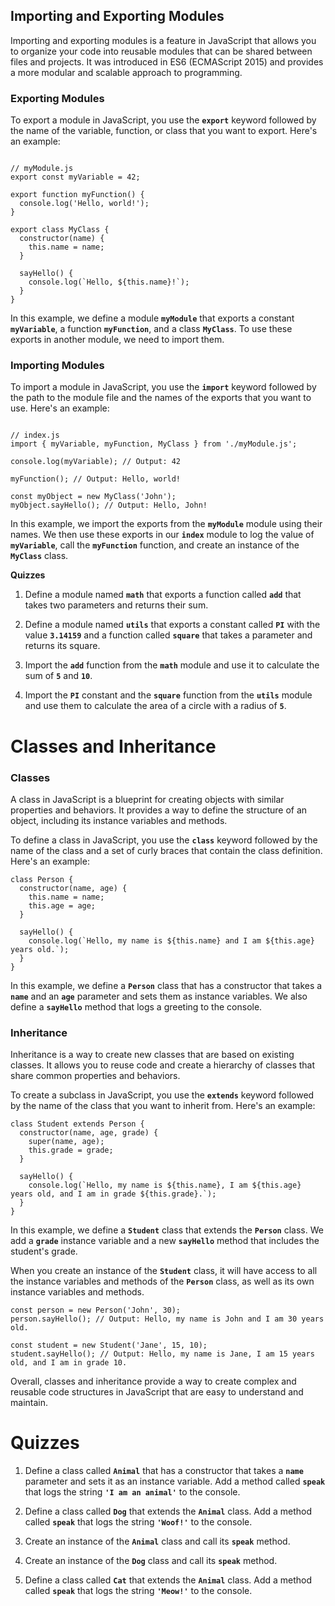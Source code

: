 ## Importing and Exporting Modules

Importing and exporting modules is a feature in JavaScript that allows you to organize your code into reusable modules that can be shared between files and projects. It was introduced in ES6 (ECMAScript 2015) and provides a more modular and scalable approach to programming.

### **Exporting Modules**

To export a module in JavaScript, you use the **`export`** keyword followed by the name of the variable, function, or class that you want to export. Here's an example:

```

// myModule.js
export const myVariable = 42;

export function myFunction() {
  console.log('Hello, world!');
}

export class MyClass {
  constructor(name) {
    this.name = name;
  }

  sayHello() {
    console.log(`Hello, ${this.name}!`);
  }
}

```

In this example, we define a module **`myModule`** that exports a constant **`myVariable`**, a function **`myFunction`**, and a class **`MyClass`**. To use these exports in another module, we need to import them.

### **Importing Modules**

To import a module in JavaScript, you use the **`import`** keyword followed by the path to the module file and the names of the exports that you want to use. Here's an example:

```

// index.js
import { myVariable, myFunction, MyClass } from './myModule.js';

console.log(myVariable); // Output: 42

myFunction(); // Output: Hello, world!

const myObject = new MyClass('John');
myObject.sayHello(); // Output: Hello, John!

```

In this example, we import the exports from the **`myModule`** module using their names. We then use these exports in our **`index`** module to log the value of **`myVariable`**, call the **`myFunction`** function, and create an instance of the **`MyClass`** class.

**Quizzes**

1. Define a module named **`math`** that exports a function called **`add`** that takes two parameters and returns their sum.

2. Define a module named **`utils`** that exports a constant called **`PI`** with the value **`3.14159`** and a function called **`square`** that takes a parameter and returns its square.

3. Import the **`add`** function from the **`math`** module and use it to calculate the sum of **`5`** and **`10`**.

4. Import the **`PI`** constant and the **`square`** function from the **`utils`** module and use them to calculate the area of a circle with a radius of **`5`**.

# Classes and Inheritance

### **Classes**

A class in JavaScript is a blueprint for creating objects with similar properties and behaviors. It provides a way to define the structure of an object, including its instance variables and methods.

To define a class in JavaScript, you use the **`class`** keyword followed by the name of the class and a set of curly braces that contain the class definition. Here's an example:

```
class Person {
  constructor(name, age) {
    this.name = name;
    this.age = age;
  }

  sayHello() {
    console.log(`Hello, my name is ${this.name} and I am ${this.age} years old.`);
  }
}

```

In this example, we define a **`Person`** class that has a constructor that takes a **`name`** and an **`age`** parameter and sets them as instance variables. We also define a **`sayHello`** method that logs a greeting to the console.

### **Inheritance**

Inheritance is a way to create new classes that are based on existing classes. It allows you to reuse code and create a hierarchy of classes that share common properties and behaviors.

To create a subclass in JavaScript, you use the **`extends`** keyword followed by the name of the class that you want to inherit from. Here's an example:

```
class Student extends Person {
  constructor(name, age, grade) {
    super(name, age);
    this.grade = grade;
  }

  sayHello() {
    console.log(`Hello, my name is ${this.name}, I am ${this.age} years old, and I am in grade ${this.grade}.`);
  }
}

```

In this example, we define a **`Student`** class that extends the **`Person`** class. We add a **`grade`** instance variable and a new **`sayHello`** method that includes the student's grade.

When you create an instance of the **`Student`** class, it will have access to all the instance variables and methods of the **`Person`** class, as well as its own instance variables and methods.

```
const person = new Person('John', 30);
person.sayHello(); // Output: Hello, my name is John and I am 30 years old.

const student = new Student('Jane', 15, 10);
student.sayHello(); // Output: Hello, my name is Jane, I am 15 years old, and I am in grade 10.

```

Overall, classes and inheritance provide a way to create complex and reusable code structures in JavaScript that are easy to understand and maintain.

# Quizzes

1. Define a class called **`Animal`** that has a constructor that takes a **`name`** parameter and sets it as an instance variable. Add a method called **`speak`** that logs the string **`'I am an animal'`** to the console.

2. Define a class called **`Dog`** that extends the **`Animal`** class. Add a method called **`speak`** that logs the string **`'Woof!'`** to the console.

3. Create an instance of the **`Animal`** class and call its **`speak`** method.

4. Create an instance of the **`Dog`** class and call its **`speak`** method.

5. Define a class called **`Cat`** that extends the **`Animal`** class. Add a method called **`speak`** that logs the string **`'Meow!'`** to the console.
